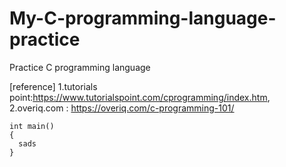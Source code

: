 # My-C-programming-language-practice
Practice C programming language 

[reference]
1.tutorials point:https://www.tutorialspoint.com/cprogramming/index.htm,
2.overiq.com : https://overiq.com/c-programming-101/

```
int main() 
{
  sads
}
```
